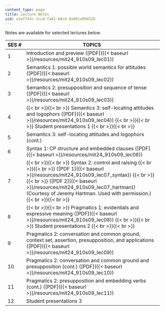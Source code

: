 ```yaml
---
content_type: page
title: Lecture Notes
uid: e3aff43c-3ccd-fa61-68cd-8a901e094528
---
```


Notes are available for selected lectures below.

| SES # | TOPICS |
| --- | --- |
| 1 | Introduction and preview ([PDF]({{< baseurl >}}/resources/mit24_910s09_lec01)) |
| 2 | Semantics 1: possible world semantics for attitudes ([PDF]({{< baseurl >}}/resources/mit24_910s09_lec02)) |
| 3 | Semantics 2: presupposition and sequence of tense ([PDF]({{< baseurl >}}/resources/mit24_910s09_lec03)) |
| 4 |  {{< br >}}{{< br >}} Semantics 3: self-locating attitudes and logophors ([PDF]({{< baseurl >}}/resources/mit24_910s09_lec04)) {{< br >}}{{< br >}} Student presentations 1 {{< br >}}{{< br >}}  |
| 5 | Semantics 3: self-locating attitudes and logophors (cont.) |
| 6 | Syntax 1: CP structure and embedded clauses ([PDF]({{< baseurl >}}/resources/mit24_910s09_lec06)) |
| 7 |  {{< br >}}{{< br >}} Syntax 2: control and raising {{< br >}}{{< br >}} ([PDF 1]({{< baseurl >}}/resources/mit24_910s09_lec07_syntax)) {{< br >}}{{< br >}} ([PDF 2]({{< baseurl >}}/resources/mit24_910s09_lec07_hartman)) (Courtesy of Jeremy Hartman. Used with permission.) {{< br >}}{{< br >}}  |
| 8 |  {{< br >}}{{< br >}} Pragmatics 1: evidentials and expressive meaning ([PDF]({{< baseurl >}}/resources/mit24_910s09_lec08)) {{< br >}}{{< br >}} Student presentations 2 {{< br >}}{{< br >}}  |
| 9 | Pragmatics 2: conversation and common ground, context set, assertion, presupposition, and applications ([PDF]({{< baseurl >}}/resources/mit24_910s09_lec09)) |
| 10 | Pragmatics 2: conversation and common ground and presupposition (cont.) ([PDF]({{< baseurl >}}/resources/mit24_910s09_lec10)) |
| 11 | Pragmatics 2: presupposition and embedding verbs (cont.) ([PDF]({{< baseurl >}}/resources/mit24_910s09_lec11)) |
| 12 | Student presentations 3